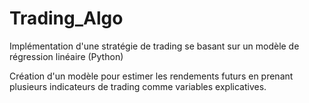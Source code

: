 # Trading_Algo
Implémentation d'une stratégie de trading se basant sur un modèle de régression linéaire (Python)

Création d'un modèle pour estimer les rendements futurs en prenant plusieurs indicateurs de trading comme variables explicatives.
